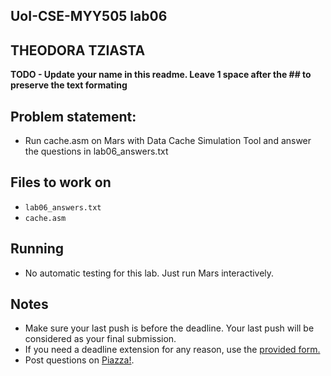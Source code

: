 
## UoI-CSE-MYY505 lab06

## THEODORA TZIASTA

**TODO - Update your name in this readme. Leave 1 space after the ## to preserve the text formating**


## Problem statement:
* Run cache.asm on Mars with Data Cache Simulation Tool and answer the questions in lab06_answers.txt
 
## Files to work on
* `lab06_answers.txt` 
* `cache.asm` 
      
## Running 
* No automatic testing for this lab. Just run Mars interactively.


## Notes
* Make sure your last push is before the deadline. Your last push will be considered as your final submission.
* If you need a deadline extension for any reason, use the [provided form.](https://forms.gle/LVbqsk3yqeNEGtev8)
* Post questions on [Piazza!](https://piazza.com/uoi.gr/fall2019/myy505/home).
